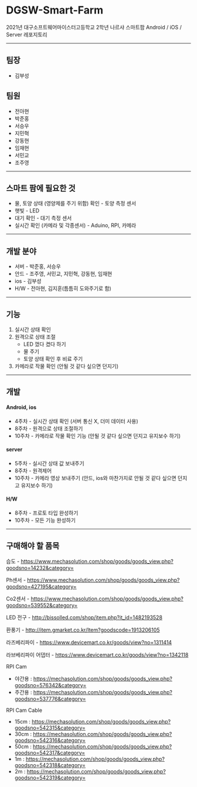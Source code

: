 # DGSW-Smart-Farm

2021년 대구소프트웨어마이스터고등학교 2학년 나르샤 스마트팜 Android / iOS / Server 레포지토리

****************

## 팀장

* 김부성

## 팀원

* 전아현
* 박준홍
* 서승우
* 지민혁
* 강동현
* 임재현
* 서민교
* 조주영

***************************

## 스마트 팜에 필요한 것

* 물, 토양 상태 (영양제를 주기 위함) 확인 - 토양 측정 센서
* 햇빛 - LED
* 대기 확인 - 대기 측정 센서
* 실시간 확인 (카메라 및 각종센서) - Aduino, RPI, 카메라

******************

## 개발 분야

* 서버 - 박준홍, 서승우
* 안드 - 조주영, 서민교, 지민혁, 강동현, 임재현
* ios - 김부성
* H/W - 전아현, 김지훈(틈틈히 도와주기로 함)

********************

## 기능

1. 실시간 상태 확인
2. 원격으로 상태 조절
   * LED 껐다 켰다 하기
   * 물 주기
   * 토양 상태 확인 후 비료 주기
3. 카메라로 작물 확인 (안될 것 같다 싶으면 던지기)

***************

## 개발

#### Android, ios

* 4주차 - 실시간 상태 확인 (서버 통신 X, 더미 데이터 사용)
* 8주차 - 원격으로 상태 조절하기
* 10주차 - 카메라로 작물 확인 기능 (안될 것 같다 싶으면 던지고 유지보수 하기)

#### server

* 5주차 - 실시간 상태 값 보내주기
* 8주차 - 원격제어
* 10주차 - 카메라 영상 보내주기 (안드, ios와 마찬가지로 안될 것 같다 싶으면 던지고 유지보수 하기)

#### H/W

* 8주차 - 프로토 타입 완성하기
* 10주차 - 모든 기능 완성하기

******

## 구매해야 할 품목

습도 - https://www.mechasolution.com/shop/goods/goods_view.php?goodsno=14232&category=

Ph센서 - https://www.mechasolution.com/shop/goods/goods_view.php?goodsno=427195&category=

Co2센서 - https://www.mechasolution.com/shop/goods/goods_view.php?goodsno=539552&category=

LED 전구 - http://bissolled.com/shop/item.php?it_id=1482193528

환풍기 - http://item.gmarket.co.kr/Item?goodscode=1913206105

라즈베리파이 - https://www.devicemart.co.kr/goods/view?no=1311414

라브베리파이 어댑터 - https://www.devicemart.co.kr/goods/view?no=1342118

RPI Cam
- 야간용 : https://mechasolution.com/shop/goods/goods_view.php?goodsno=576342&category=
- 주간용 : https://mechasolution.com/shop/goods/goods_view.php?goodsno=537776&category=

RPI Cam Cable
- 15cm : https://mechasolution.com/shop/goods/goods_view.php?goodsno=542315&category=
- 30cm : https://mechasolution.com/shop/goods/goods_view.php?goodsno=542316&category=
- 50cm : https://mechasolution.com/shop/goods/goods_view.php?goodsno=542317&category=
- 1m : https://mechasolution.com/shop/goods/goods_view.php?goodsno=542318&category=
- 2m : https://mechasolution.com/shop/goods/goods_view.php?goodsno=542319&category=
